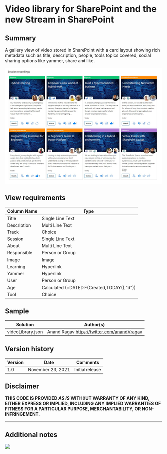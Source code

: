 # Video library for SharePoint and the new Stream in SharePoint

## Summary
A gallery view of video stored in SharePoint with a card layout showing rich metadata such as title, description, people, tools topics covered, social sharing options like yammer, share and like.

![screenshot of the sample](./assets/VideoLibrary.jpeg)

## View requirements

Column Name   |Type
--------------|--------------
Title         | Single Line Text
Description   | Multi Line Text
Track         | Choice
Session       | Single Line Text
About         | Multi Line Text
Responsible   | Person or Group
Image         | Image
Learning      | Hyperlink
Yammer        | Hyperlink
User          | Person or Group
Age           | Calculated (=DATEDIF(Created,TODAY(),"d"))
Tool          | Choice

## Sample

Solution|Author(s)
--------|---------
videoLibrary.json | Anand Ragav https://twitter.com/anandVragav 

## Version history

Version|Date|Comments
-------|----|--------
1.0|November 23, 2021|Initial release

## Disclaimer
**THIS CODE IS PROVIDED *AS IS* WITHOUT WARRANTY OF ANY KIND, EITHER EXPRESS OR IMPLIED, INCLUDING ANY IMPLIED WARRANTIES OF FITNESS FOR A PARTICULAR PURPOSE, MERCHANTABILITY, OR NON-INFRINGEMENT.**

---

## Additional notes

<img src="https://pnptelemetry.azurewebsites.net/sp-dev-list-formatting/view-samples/videolibary" />
